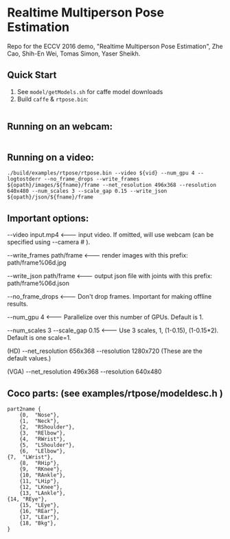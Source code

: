 Realtime Multiperson Pose Estimation
====================================
Repo for the ECCV 2016 demo, "Realtime Multi­person Pose Estimation", Zhe Cao, Shih-En Wei, Tomas Simon, Yaser Sheikh.

## Quick Start
1. See `model/getModels.sh` for caffe model downloads
2. Build `caffe` & `rtpose.bin`:
```cd caffe_demo; make all
```

## Running on an webcam:
```./build/examples/rtpose/rtpose.bin --num_gpu 1
```

## Running on a video:
```
./build/examples/rtpose/rtpose.bin --video ${vid} --num_gpu 4 --logtostderr --no_frame_drops --write_frames ${opath}/images/${fname}/frame --net_resolution 496x368 --resolution 640x480 --num_scales 3 --scale_gap 0.15 --write_json ${opath}/json/${fname}/frame
```

## Important options:
--video input.mp4 <--- input video. If omitted, will use webcam (can be specified using --camera # ).

--write_frames path/frame  <--- render images with this prefix: path/frame%06d.jpg

--write_json path/frame  <--- output json file with joints with this prefix: path/frame%06d.json

--no_frame_drops <--- Don't drop frames. Important for making offline results.

--num_gpu 4 <--- Parallelize over this number of GPUs. Default is 1.

--num_scales 3 --scale_gap 0.15  <--- Use 3 scales, 1, (1-0.15), (1-0.15*2). Default is one scale=1.

(HD)
--net_resolution 656x368 --resolution 1280x720 (These are the default values.)

(VGA)
--net_resolution 496x368 --resolution 640x480

## Coco parts: (see examples/rtpose/modeldesc.h )

	part2name {
		{0,  "Nose"},
		{1,  "Neck"},
		{2,  "RShoulder"},
		{3,  "RElbow"},
		{4,  "RWrist"},
		{5,  "LShoulder"},
		{6,  "LElbow"},
    {7,  "LWrist"},
		{8,  "RHip"},
		{9,  "RKnee"},
		{10, "RAnkle"},
		{11, "LHip"},
		{12, "LKnee"},
		{13, "LAnkle"},
    {14, "REye"},
		{15, "LEye"},
		{16, "REar"},
		{17, "LEar"},
		{18, "Bkg"},
	}
